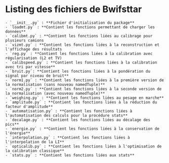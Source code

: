 # Listing des fichiers de Bwifsttar

    - `__init__.py` : **Fichier d'initialisation du package**
    - `loadmt.py` : **Contient les fonctions permettant de charger les données**
    - `calibmt.py` : **Contient les fonctions liées au calibrage pour plusieurs camions
    - `vizmt.py` : **Contient les fonctions liées à la reconstruction et l'affichage des résultats
    - `reg.py` : **Contient les fonctions liées à la calibration avec régularisation (L2 et TV)
    - `calibspeed.py` : **Contient les fonctions liées à la calibration avec tri par vitesse**
    - `bruit.py`: **Contient les fonctions liées à la pondération du signal par niveau de bruit**
    - `norm1.py` : **Contient les fonctions liées à la première version de la normalisation (sans nouveau namedTuple)**
    - `norm2.py` : **Contient les fonctions liées à la seconde version de la normalisation (avec nouveau namedTuple)**
    - `weighing.py` : **Contient les fonctions liées au pesage en marche**
    - `amplitude.py` : **Contient les fonctions liées à la réduction du facteur d'amplitude**
    - `automatisation.py` : **Contient les fonctions liées à l'automatisation des calculs pour la procédure stats**
    - `decalage.py` : **Contient les fonctions liées au décalage des pics**
    - `energie.py` : **Contient les fonctions liées à la conservation de l'énergie**
    - `interpolation.py` : **Contient les fonctions liées à l'interpolation de la LI**
    - `opticalib.py` : **Contient les fonctions liées à l'optimisation de la calibration classique**
    - `stats.py` : **Contient les fonctions liées aux stats**
